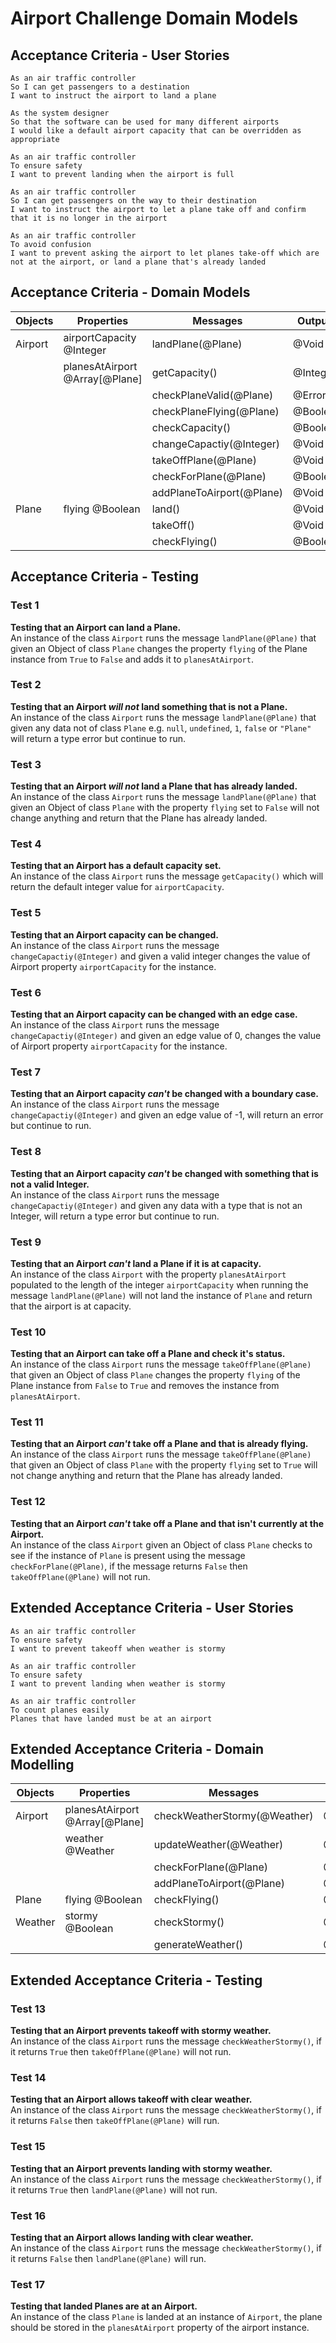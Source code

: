 # Airport Challenge Domain Models

## Acceptance Criteria - User Stories

```
As an air traffic controller
So I can get passengers to a destination
I want to instruct the airport to land a plane

As the system designer
So that the software can be used for many different airports
I would like a default airport capacity that can be overridden as appropriate

As an air traffic controller
To ensure safety
I want to prevent landing when the airport is full

As an air traffic controller
So I can get passengers on the way to their destination
I want to instruct the airport to let a plane take off and confirm that it is no longer in the airport

As an air traffic controller
To avoid confusion  
I want to prevent asking the airport to let planes take-off which are not at the airport, or land a plane that's already landed
```

## Acceptance Criteria - Domain Models

| Objects | Properties                     | Messages                 | Outputs  |
| ------- | ------------------------------ | ------------------------ | -------- |
| Airport | airportCapacity @Integer       | landPlane(@Plane)        | @Void    |
|         | planesAtAirport @Array[@Plane] | getCapacity()            | @Integer |
|         |                                | checkPlaneValid(@Plane)  | @Error   |
|         |                                | checkPlaneFlying(@Plane) | @Boolean |
|         |                                | checkCapacity()          | @Boolean |
|         |                                | changeCapactiy(@Integer) | @Void    |
|         |                                | takeOffPlane(@Plane)     | @Void    |
|         |                                | checkForPlane(@Plane)    | @Boolean |
|         |                                | addPlaneToAirport(@Plane)| @Void    |
| Plane   | flying @Boolean                | land()                   | @Void    |
|         |                                | takeOff()                | @Void    |
|         |                                | checkFlying()            | @Boolean |

## Acceptance Criteria - Testing

### Test 1
**Testing that an Airport can land a Plane.**\
An instance of the class `Airport` runs the message `landPlane(@Plane)` that given an Object of class `Plane` changes the property `flying` of the Plane instance from `True` to `False` and adds it to `planesAtAirport`.

### Test 2
**Testing that an Airport *will not* land something that is not a Plane.**\
An instance of the class `Airport` runs the message `landPlane(@Plane)` that given any data not of class `Plane` e.g. `null`, `undefined`, `1`, `false` or `"Plane"` will return a type error but continue to run.

### Test 3
**Testing that an Airport *will not* land a Plane that has already landed.**\
An instance of the class `Airport` runs the message `landPlane(@Plane)` that given an Object of class `Plane` with the property `flying` set to `False` will not change anything and return that the Plane has already landed.

### Test 4
**Testing that an Airport has a default capacity set.**\
An instance of the class `Airport` runs the message `getCapacity()` which will return the default integer value for `airportCapacity`.

### Test 5
**Testing that an Airport capacity can be changed.**\
An instance of the class `Airport` runs the message `changeCapactiy(@Integer)` and given a valid integer changes the value of Airport property `airportCapacity` for the instance.

### Test 6
**Testing that an Airport capacity can be changed with an edge case.**\
An instance of the class `Airport` runs the message `changeCapactiy(@Integer)` and given an edge value of 0, changes the value of Airport property `airportCapacity` for the instance.

### Test 7
**Testing that an Airport capacity *can't* be changed with a boundary case.**\
An instance of the class `Airport` runs the message `changeCapactiy(@Integer)` and given an edge value of -1, will return an error but continue to run.

### Test 8
**Testing that an Airport capacity *can't* be changed with something that is not a valid Integer.**\
An instance of the class `Airport` runs the message `changeCapactiy(@Integer)` and given any data with a type that is not an Integer, will return a type error but continue to run.

### Test 9
**Testing that an Airport *can't* land a Plane if it is at capacity.**\
An instance of the class `Airport` with the property `planesAtAirport` populated to the length of the integer `airportCapacity` when running the message `landPlane(@Plane)` will not land the instance of `Plane` and return that the airport is at capacity.

### Test 10
**Testing that an Airport can take off a Plane and check it's status.**\
An instance of the class `Airport` runs the message `takeOffPlane(@Plane)` that given an Object of class `Plane` changes the property `flying` of the Plane instance from `False` to `True` and removes the instance from `planesAtAirport`.

### Test 11
**Testing that an Airport *can't* take off a Plane and that is already flying.**\
An instance of the class `Airport` runs the message `takeOffPlane(@Plane)` that given an Object of class `Plane` with the property `flying` set to `True` will not change anything and return that the Plane has already landed.

### Test 12
**Testing that an Airport *can't* take off a Plane and that isn't currently at the Airport.**\
An instance of the class `Airport` given an Object of class `Plane` checks to see if the instance of `Plane` is present using the message `checkForPlane(@Plane)`, if the message returns `False` then `takeOffPlane(@Plane)` will not run.

## Extended Acceptance Criteria - User Stories
```
As an air traffic controller
To ensure safety
I want to prevent takeoff when weather is stormy

As an air traffic controller
To ensure safety
I want to prevent landing when weather is stormy

As an air traffic controller
To count planes easily
Planes that have landed must be at an airport
```

## Extended Acceptance Criteria - Domain Modelling

| Objects | Properties                     | Messages                    | Outputs  |
| ------- | ------------------------------ | --------------------------- | -------- |
| Airport | planesAtAirport @Array[@Plane] | checkWeatherStormy(@Weather)| @Boolean |
|         | weather @Weather               | updateWeather(@Weather)     | @Void    |
|         |                                | checkForPlane(@Plane)       | @Boolean |
|         |                                | addPlaneToAirport(@Plane)   | @Void    |
| Plane   | flying @Boolean                | checkFlying()               | @Boolean |
| Weather | stormy @Boolean                | checkStormy()               | @Boolean |
|         |                                | generateWeather()           | @Boolean |

## Extended Acceptance Criteria - Testing

### Test 13
**Testing that an Airport prevents takeoff with stormy weather.**\
An instance of the class `Airport` runs the message `checkWeatherStormy()`, if it returns `True` then `takeOffPlane(@Plane)` will not run.

### Test 14
**Testing that an Airport allows takeoff with clear weather.**\
An instance of the class `Airport` runs the message `checkWeatherStormy()`, if it returns `False` then `takeOffPlane(@Plane)` will run.

### Test 15
**Testing that an Airport prevents landing with stormy weather.**\
An instance of the class `Airport` runs the message `checkWeatherStormy()`, if it returns `True` then `landPlane(@Plane)` will not run.

### Test 16
**Testing that an Airport allows landing with clear weather.**\
An instance of the class `Airport` runs the message `checkWeatherStormy()`, if it returns `False` then `landPlane(@Plane)` will run.

### Test 17
**Testing that landed Planes are at an Airport.**\
An instance of the class `Plane` is landed at an instance of `Airport`, the plane should be stored in the `planesAtAirport` property of the airport instance.
